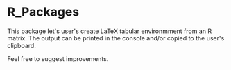 # R_Packages
This package let's user's create LaTeX tabular environmment from an R matrix. The output can be printed in the console and/or copied to the user's clipboard. 

Feel free to suggest improvements.
